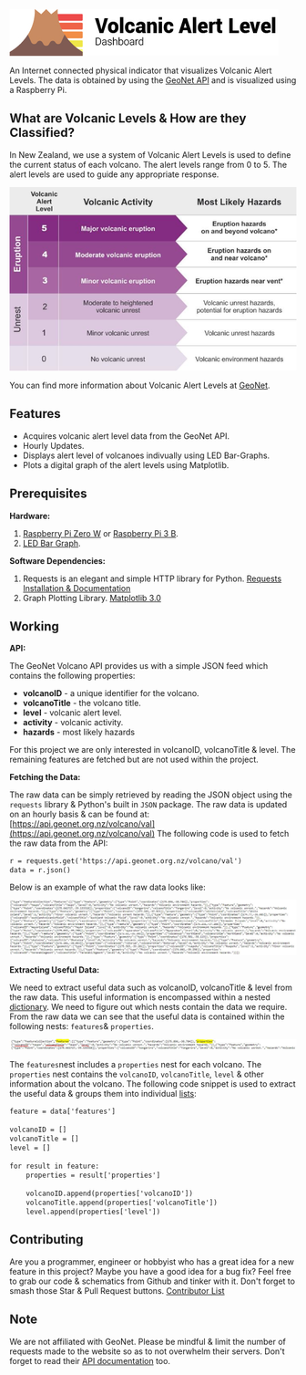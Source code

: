 ![Logo](https://github.com/jonathanrjpereira/Volcanic-Alert-Level-Dashboard/blob/master/img/logo.jpg)

An Internet connected physical indicator that visualizes Volcanic Alert Levels. The data is obtained by using the [GeoNet API](https://api.geonet.org.nz/) and is visualized using a Raspberry Pi.

## What are Volcanic Levels & How are they Classified?
In New Zealand, we use a system of Volcanic Alert Levels is used to define the current status of each volcano. The alert levels range from 0 to 5. The alert levels are used to guide any appropriate response.

![Volcanic Alert Level](https://github.com/jonathanrjpereira/Volcanic-Alert-Level-Dashboard/blob/master/img/VAL.JPG)

You can find more information about Volcanic Alert Levels at [GeoNet](https://www.geonet.org.nz/about/volcano/val).

## Features

 - Acquires volcanic alert level data from the GeoNet API.
 - Hourly Updates.
 - Displays alert level of volcanoes indivually using LED Bar-Graphs.
 - Plots a digital graph of the alert levels using Matplotlib.

## Prerequisites
**Hardware:**
1. [Raspberry Pi Zero W](https://amzn.to/2JDBh15) or [Raspberry Pi 3 B](https://amzn.to/2DmM1k5).
2. [LED Bar Graph](https://amzn.to/2SHoe2x). 

**Software Dependencies:**
1. Requests is an elegant and simple HTTP library for Python.  [Requests Installation & Documentation](http://docs.python-requests.org/en/master/user/install/)
2. Graph Plotting Library. [Matplotlib 3.0](https://matplotlib.org/) 

## Working

**API:**

The GeoNet Volcano API provides us with a simple JSON feed which contains the following properties:

 - **volcanoID** - a unique identifier for the volcano.
 - **volcanoTitle** - the volcano title.
 - **level** - volcanic alert level.
 - **activity** - volcanic activity.
 - **hazards** - most likely hazards

For this project we are only interested in volcanoID, volcanoTitle & level. The remaining features are fetched but are not used within the project.  

**Fetching the Data:**

The raw data can be simply retrieved by reading the JSON object using the `requests` library & Python's built in `JSON` package. The raw data is updated on an hourly basis & can be found at: [https://api.geonet.org.nz/volcano/val](https://api.geonet.org.nz/volcano/val)
The following code is used to fetch the raw data from the API:

    r = requests.get('https://api.geonet.org.nz/volcano/val')
    data = r.json()
Below is an example of what the raw data looks like:

![Raw Data](https://github.com/jonathanrjpereira/Volcanic-Alert-Level-Dashboard/blob/master/img/rawdata.JPG)

**Extracting Useful Data:**

We need to extract useful data such as volcanoID, volcanoTitle & level from the raw data. This useful information is encompassed within a nested [dictionary](https://www.w3schools.com/python/python_dictionaries.asp). We need to figure out which nests contain the data we require. 
From the raw data we can see that the useful data is contained within the following nests: `features`& `properties`. 

![Nest](https://github.com/jonathanrjpereira/Volcanic-Alert-Level-Dashboard/blob/master/img/nest.JPG)

The `features`nest includes a `properties` nest for each volcano. The `properties` nest contains the `volcanoID`, `volcanoTitle`, `level` & other information about the volcano.
The following code snippet is used to extract the useful data & groups them into individual [lists](https://www.w3schools.com/python/python_lists.asp): 

    feature = data['features']
    
    volcanoID = []
    volcanoTitle = []
    level = []

    for result in feature:
        properties = result['properties']

        volcanoID.append(properties['volcanoID'])
        volcanoTitle.append(properties['volcanoTitle'])
        level.append(properties['level'])

## Contributing

Are you a programmer, engineer or hobbyist who has a great idea for a new feature in this project? Maybe you have a good idea for a bug fix? Feel free to grab our code & schematics from Github and tinker with it. Don't forget to smash those Star & Pull Request buttons. [Contributor List](https://github.com/jonathanrjpereira/Volcanic-Alert-Level-Dashboard/graphs/contributors)

## Note

We are not affiliated with GeoNet. Please be mindful & limit the number of requests made to the website so as to not overwhelm their servers. Don't forget to read their [API documentation](https://api.geonet.org.nz/) too.
